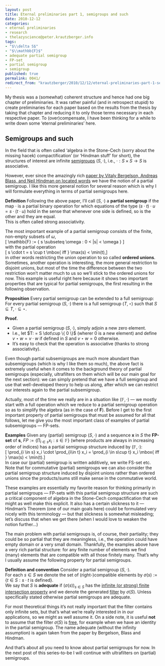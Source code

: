 ```yaml
---
layout: post
title: Eternal preliminaries part 1, semigroups and such
date: 2010-12-12
categories:
- eternal preliminaries
- research
- thelazyscience@peter.krautzberger.info
tags:
- "$\\delta S$"
- "$\\mathbb{F}$"
- adequate partial semigroup
- FP-set
- partial semigroup
- semigroup
published: true
permalink: 0041/
redirect_from: "krautzberger/2010/12/12/eternal-preliminaries-part-1-semigroups-and-such/"
---
```


My thesis was a (somewhat) coherent structure and hence had one big chapter of preliminaries. It was rather painful (and in retrospect stupid) to create preliminaries for each paper based on the results from the thesis by taking that chapter and reducing it to only those terms necessary in each respective paper. To (over)compensate, I have been thinking for a while to write down some ‘eternal preliminaries’ here.

## Semigroups and such

In the field that is often called ‘algebra in the Stone-Cech (sorry about the missing hacek) compactification’ (or ‘Hindman stuff’ for short), the structures of interest are infinite [semigroups](http://en.wikipedia.org/wiki/Semigroup) $(S,\cdot)$, i.e., $\cdot: S\times S \rightarrow S$ is associative.

However, ever since the amazingly rich [paper by Vitaly Bergelson, Andreas Blass, and Neil Hindman on located words](http://www.math.lsa.umich.edu/~ablass/bbh.pdf) we have the notion of a partial semigroup. I like this more general notion for several reason which is why I will formulate everything in terms of partial semigroups here.

**Definition** Following the above paper, I’ll call $(S,\cdot)$ a **partial semigroup** if the map $\cdot$ is a partial binary operation for which equations of the type $(s \cdot t) \cdot u = s \cdot (t \cdot u)$ hold in the sense that whenever one side is defined, so is the other and they are equal.  
 This is often called strong associativity.

The most important example of a partial semigroup consists of the finite, non-empty subsets of $\omega$,  
 \[ \mathbb{F} := \{ s \subseteq \omega : 0 < |s| < \omega \} \]  
 with the partial operation  
 \[ s \cdot t = s \cup t \mbox{ iff } \max(s) < \min(t),\]  
 in other words restricting the union operation to so called **ordered unions**. Sometimes, another operation is interesting, the more general restriction to disjoint unions, but most of the time the difference between the two restriction won’t matter much to us so we’ll stick to the ordered unions for now. This example is useful right here because it shows two important properties that are typical for partial semigroups, the first resulting in the following observation.

**Proposition** Every partial semigroup can be extended to a full semigroup: For every partial semigroup $(S,\cdot)$ there is a full semigroup $(T,\star)$ such that $S\subseteq T, \cdot \subseteq \star$.

**Proof.**

*   Given a partial semigroup $(S,\cdot)$, simply adjoin a new zero element.
*   I.e., let $T: = S \dot\cup \{ 0 \}$ (wherer $0$ is a new element) and define $v \star w = v\cdot w$ if defined in $S$ and $v \star w = 0$ otherwise.
*   It’s easy to check that the operation is associative (thanks to strong associativity).

Even though partial subsemigroups are much more abundant than subsemigroups (which is why I like them so much), the above fact is extremely useful when it comes to the background theory of partial semigroups (especially, ultrafilters on them which will be our main goal for the next section): we can simply pretend that we have a full semigroup and use that well-developed theory to help us along, after which we can restrict our interests again to the partial subsemigroup.

Actually, most of the time we really are in a situation like $(\mathbb{F},\cdot)$ — we mostly start with a full operation which we reduce to a partial semigroup operation so as to simplify the algebra (as in the case of $\mathbf{F}$). Before I get to the first important property of partial semigroups that must be assumed for all that follows, let me give you the most important class of examples of partial subsemigroups — FP-sets.

**Examples** Given any (partial) semigroup $(S,\cdot)$ and a sequence $\mathbf{x}$ in $S$ the **FP-set** of $\mathbf{s}$, $FP := \{ \prod_{i \in s} x_i : s \in \mathbb{F} \}$ (where products are always in increasing order of indices) has a partial semigroup structure induced by $(\mathbb{F},\cdot)$:  
 \[ \prod_{i \in s} x_i \cdot \prod_{i\in t} x_i = \prod_{i \in s\cup t} x_i \mbox{ iff } \max(s) < \min(t).\]  
 In case our (partial) semigroup is written additively, we write FS-set etc.  
 Note that for commutative (partial) semigroups we can also consider the partial semigroup structure induced by disjoint unions rather than ordered unions since the products/sums still make sense in the commutative world.

These examples are essentially my favorite reason for thinking primarily in partial semigroups — FP-sets with this partial semigroup structure are such a critical component of algebra in the Stone-Cech compactification that we might as well make this explicit. It also has a certain slickness to it — Hindman’s Theorem (one of our main goals here) could be formulated very nicely with this terminology — but that slickness is somewhat misleading; let’s discuss that when we get there (when I would love to weaken the notion further…)

The main problem with partial semigroups is, of course, their partiality; they could be so partial that they are meaningless, i.e., the operation could have empty domain or a very small domain. Thankfully, the examples above have a very rich partial structure: for any finite number of elements we find (many) elements that are compatible with all those finitely many. That’s why I usually assume the following property for partial semigroups.

**Definition and convention** Consider a partial semigroup $(S,\cdot)$.  
 For each $s \in S$ we denote the set of (right-)compatible elements by $\sigma(s) := \{ t \in S: s\cdot t \mbox{ is defined} \}$.  
 We say that $S$ is **adequate** if ${(\sigma(s))}_{s\in S}$ has the [infinite (or strong) finite intersection property](http://en.wikipedia.org/wiki/Finite_intersection_property) and we denote the generated [filter](http://en.wikipedia.org/wiki/Filter_%28mathematics%29) by $\sigma(S)$. Unless specifically stated otherwise partial semigroups are adequate.

For most theoretical things it’s not really important that the filter contains only infinite sets, but that’s what we’re really interested in in our applications, so we might as well assume it. On a side note, it is useful **not** to assume that the filter $\sigma(S)$ is [free](http://en.wikipedia.org/wiki/Filter_%28mathematics%29), for example when we have an identity in the partial semigroup. The name adequate (without the infinity assumption) is again taken from the paper by Bergelson, Blass and Hindman.

And that’s about all you need to know about partial semigroups for now. In the next post of this series-to-be I will continue with ultrafilters on (partial) semigroups.
